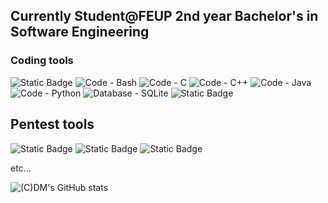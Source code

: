 ## Currently Student@FEUP 2nd year Bachelor's in Software Engineering


<h3 align = "left">Coding tools</h3>

![Static Badge](https://img.shields.io/badge/OS-Kali-blue?logo=kalilinux)
![Code - Bash](https://img.shields.io/badge/Code%3A-Bash-2196F3?logo=gnu-bash&logoColor=ffffff)
![Code - C](https://img.shields.io/badge/Code%3A-C-2196F3?logo=c&logoColor=ffffff)
![Code - C++](https://img.shields.io/badge/Code%3A-C%2B%2B-2196F3?logo=c%2B%2B&logoColor=ffffff)
![Code - Java](https://img.shields.io/badge/Code%3A-Java-2196F3?logo=openjdk&logoColor=ffffff)
![Code - Python](https://img.shields.io/badge/Code%3A-Python-2196F3?logo=python&logoColor=ffffff)
![Database - SQLite](https://img.shields.io/badge/Database-SQLite-2196F3?logo=sqlite&logoColor=ffffff)
![Static Badge](https://img.shields.io/badge/Database-MySQL-blue?logo=mysql)


<h2 align = "left">Pentest tools</h2>

![Static Badge](https://img.shields.io/badge/Web-BurpSuite-blue?logo=burpsuite)
![Static Badge](https://img.shields.io/badge/Network-WireShark-blue?logo=wireshark)
![Static Badge](https://img.shields.io/badge/Framework-Metasploit-blue?logo=metasploit)

etc... 







![(C)DM's GitHub stats](https://github-readme-stats.vercel.app/api?username=Coutinho-David&theme=dark&show_icons=true)


